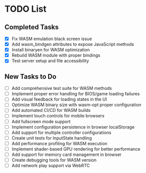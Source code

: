# TODO List

## Completed Tasks
- [x] Fix WASM emulation black screen issue
- [x] Add wasm_bindgen attributes to expose JavaScript methods
- [x] Install binaryen for WASM optimization
- [x] Rebuild WASM module with proper bindings
- [x] Test server setup and file accessibility

## New Tasks to Do
- [ ] Add comprehensive test suite for WASM methods
- [ ] Implement proper error handling for BIOS/game loading failures
- [ ] Add visual feedback for loading states in the UI
- [ ] Optimize WASM binary size with wasm-opt proper configuration
- [ ] Add automated CI/CD for WASM builds
- [ ] Implement touch controls for mobile browsers
- [ ] Add fullscreen mode support
- [ ] Implement configuration persistence in browser localStorage
- [ ] Add support for multiple controller configurations
- [ ] Create unit tests for InputState handling
- [ ] Add performance profiling for WASM execution
- [ ] Implement shader-based GPU rendering for better performance
- [ ] Add support for memory card management in browser
- [ ] Create debugging tools for WASM version
- [ ] Add network play support via WebRTC
